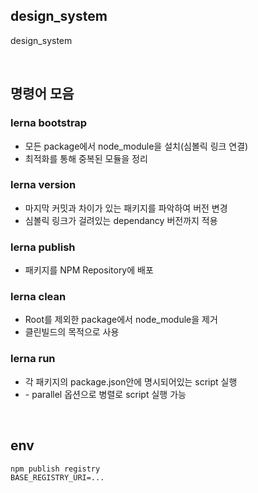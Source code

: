 ## design_system

design_system

<br />

## 명령어 모음

### lerna bootstrap

- 모든 package에서 node_module을 설치(심볼릭 링크 연결)
- 최적화를 통해 중복된 모듈을 정리

### lerna version

- 마지막 커밋과 차이가 있는 패키지를 파악하여 버전 변경
- 심볼릭 링크가 걸려있는 dependancy 버전까지 적용

### lerna publish

- 패키지를 NPM Repository에 배포

### lerna clean

- Root를 제외한 package에서 node_module을 제거
- 클린빌드의 목적으로 사용

### lerna run

- 각 패키지의 package.json안에 명시되어있는 script 실행
- \- parallel 옵션으로 병렬로 script 실행 가능

<br />

## env

```
npm publish registry
BASE_REGISTRY_URI=...
```
